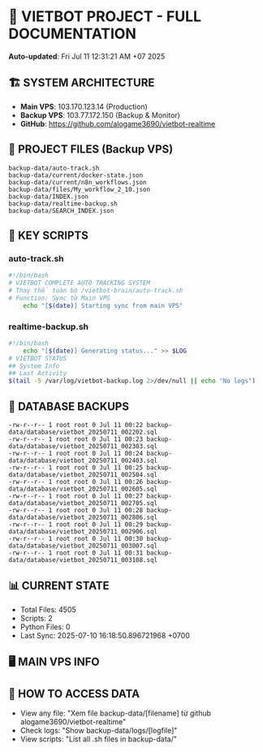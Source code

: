 # 🤖 VIETBOT PROJECT - FULL DOCUMENTATION
**Auto-updated**: Fri Jul 11 12:31:21 AM +07 2025

## 🏗️ SYSTEM ARCHITECTURE
- **Main VPS**: 103.170.123.14 (Production)
- **Backup VPS**: 103.77.172.150 (Backup & Monitor)
- **GitHub**: https://github.com/alogame3690/vietbot-realtime

## 📁 PROJECT FILES (Backup VPS)
```
backup-data/auto-track.sh
backup-data/current/docker-state.json
backup-data/current/n8n_workflows.json
backup-data/files/My_workflow_2_10.json
backup-data/INDEX.json
backup-data/realtime-backup.sh
backup-data/SEARCH_INDEX.json
```

## 🔧 KEY SCRIPTS
### auto-track.sh
```bash
#!/bin/bash
# VIETBOT COMPLETE AUTO TRACKING SYSTEM
# Thay thế toàn bộ /vietbot-brain/auto-track.sh
# Function: Sync từ Main VPS
    echo "[$(date)] Starting sync from main VPS"
```
### realtime-backup.sh
```bash
#!/bin/bash
    echo "[$(date)] Generating status..." >> $LOG
# VIETBOT STATUS
## System Info
## Last Activity
$(tail -5 /var/log/vietbot-backup.log 2>/dev/null || echo "No logs")
```

## 💾 DATABASE BACKUPS
```
-rw-r--r-- 1 root root 0 Jul 11 00:22 backup-data/database/vietbot_20250711_002202.sql
-rw-r--r-- 1 root root 0 Jul 11 00:23 backup-data/database/vietbot_20250711_002303.sql
-rw-r--r-- 1 root root 0 Jul 11 00:24 backup-data/database/vietbot_20250711_002403.sql
-rw-r--r-- 1 root root 0 Jul 11 00:25 backup-data/database/vietbot_20250711_002504.sql
-rw-r--r-- 1 root root 0 Jul 11 00:26 backup-data/database/vietbot_20250711_002605.sql
-rw-r--r-- 1 root root 0 Jul 11 00:27 backup-data/database/vietbot_20250711_002705.sql
-rw-r--r-- 1 root root 0 Jul 11 00:28 backup-data/database/vietbot_20250711_002806.sql
-rw-r--r-- 1 root root 0 Jul 11 00:29 backup-data/database/vietbot_20250711_002906.sql
-rw-r--r-- 1 root root 0 Jul 11 00:30 backup-data/database/vietbot_20250711_003007.sql
-rw-r--r-- 1 root root 0 Jul 11 00:31 backup-data/database/vietbot_20250711_003108.sql
```

## 📊 CURRENT STATE
- Total Files: 4505
- Scripts: 2
- Python Files: 0
- Last Sync: 2025-07-10 16:18:50.896721968 +0700

## 🖥️ MAIN VPS INFO


## 🚨 HOW TO ACCESS DATA
- View any file: "Xem file backup-data/[filename] từ github alogame3690/vietbot-realtime"
- Check logs: "Show backup-data/logs/[logfile]"
- View scripts: "List all .sh files in backup-data/"
